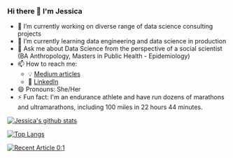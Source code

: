 ### Hi there 👋 I'm Jessica

- 🔭 I’m currently working on diverse range of data science consulting projects
- 🌱 I’m currently learning data engineering and data science in production
- 💬 Ask me about Data Science from the perspective of a social scientist (BA Anthropology, Masters in Public Health - Epidemiology)
- 📫 How to reach me: 
  - :bulb: [Medium articles](https://medium.com/@funsizeathlete)
  - :office: [LinkedIn](https://www.linkedin.com/in/jmrudd/)
- 😄 Pronouns: She/Her
- ⚡ Fun fact: I'm an endurance athlete and have run dozens of marathons and ultramarathons, including 100 miles in 22 hours 44 minutes. 

[![Jessica's github stats](https://github-readme-stats.vercel.app/api?username=jrudd1&count_private=true&show_icons=true&theme=radical&hide_rank=false)](https://github.com/anuraghazra/github-readme-stats)

[![Top Langs](https://github-readme-stats.vercel.app/api/top-langs/?username=jrudd1)](https://github.com/anuraghazra/github-readme-stats)

<a target="_blank" href="https://github-readme-medium-recent-article.vercel.app/medium/@funsizeathlete/0"><img src="https://github-readme-medium-recent-article.vercel.app/medium/@funsizeathlete/0:1" alt="Recent Article 0:1">
